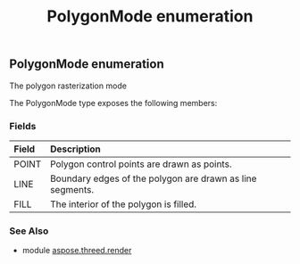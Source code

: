 ﻿---
title: PolygonMode enumeration
second_title: Aspose.3D for Python via .NET API References
description: 
type: docs
weight: 480
url: /python-net/aspose.threed.render/polygonmode/
is_root: false
---

## PolygonMode enumeration

The polygon rasterization mode



The PolygonMode type exposes the following members:

### Fields
| Field | Description |
| :- | :- |
| POINT | Polygon control points are drawn as points. |
| LINE | Boundary edges of the polygon are drawn as line segments. |
| FILL | The interior of the polygon is filled. |



### See Also
* module [aspose.threed.render](..)
